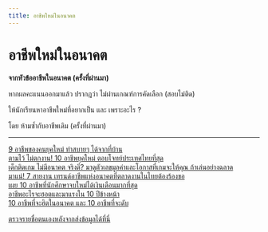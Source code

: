 ```yaml
---
title: อาชีพใหม่ในอนาคต
---
```


# อาชีพใหม่ในอนาคต
**จากหัวข้ออาชีพในอนาคต (ครั้งที่ผ่านมา)** 

หากผลคะแนนออกมาแล้ว ปรากฎว่า ไม่ผ่านเกณฑ์การคัดเลือก (สอบไม่ติด)

ให้นักเรียนหาอาชีพใหม่ที่อยากเป็น และ เพราะอะไร ? 

โดย ห้ามซ้ำกับอาชีพเดิม (ครั้งที่ผ่านมา)

---

[9 อาชีพของคนยุคใหม่ ทำสบายๆ ได้จากที่บ้าน](https://www.admissionpremium.com/business/news/3895) \
[ตามไว้ ไม่ตกงาน! 10 อาชีพยุคใหม่ ตอบโจทย์ประเทศไทยที่สุด](https://www.admissionpremium.com/business/news/3667) \
[เด็กติดเกม ไม่มีอนาคต จริงดิ่? มาดูตัวเลขมูลค่าและโอกาสที่เกมจะให้คุณ ถ้าเล่นอย่างฉลาด](https://www.admissionpremium.com/business/news/3391) \
[มาแน่! 7 สายงาน เทรนด์อาชีพแห่งอนาคตที่ตลาดงานในไทยต้องร้องขอ](https://www.admissionpremium.com/business/news/3211) \
[เผย 10 อาชีพที่นักศึกษาจบใหม่ได้เงินเดือนมากที่สุด](https://www.admissionpremium.com/business/news/2829) \
[อาชีพอะไรจะฮอตและมาแรงใน 10 ปีข้างหน้า](https://www.krungsri.com/bank/th/plearn-plearn/popular-jobs-in-the-next-10-years.html) \
[10 อาชีพที่จะฮิตในอนาคต และ 10 อาชีพที่จะดับ](http://www.unigang.com/Article/1933)

<futurecareernew></futurecareernew>


[ตรวจรายชื่อตนเองหลังจากส่งข้อมูลได้ที่นี่](/check/futurecareernew.md)
